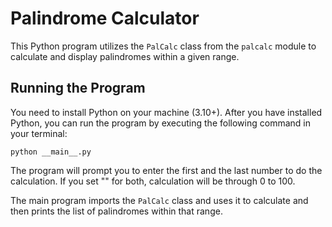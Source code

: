 # Palindrome Calculator

This Python program utilizes the `PalCalc` class from the `palcalc` module to calculate and display palindromes within a given range.

## Running the Program

You need to install Python on your machine (3.10+). After you have installed Python, you can run the program by executing the following command in your terminal:

```
python __main__.py
```
The program will prompt you to enter the first and the last number to do the calculation. If you set "" for both, calculation will be through 0 to 100.

The main program imports the `PalCalc` class and uses it to calculate and then prints the list of palindromes within that range.